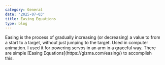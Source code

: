 ```yaml
---
category: General
date: '2025-07-03'
title: Easing Equations
type: blog
---
```


<p>Easing is the process of gradually increasing (or decreasing) a value to from a start to a target, without just jumping to the target. Used in computer animation. I used it for powering servos in an arm in a graceful way. There are simple [Easing Equations](https://gizma.com/easing/) to accomplish this.</p>